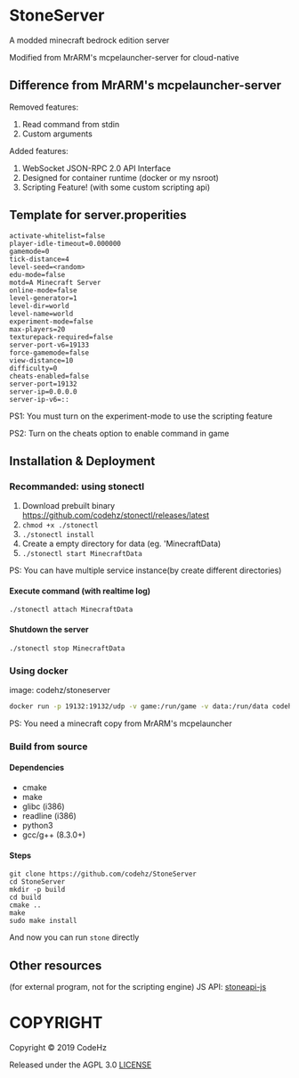 # StoneServer

A modded minecraft bedrock edition server

Modified from MrARM's mcpelauncher-server for cloud-native

## Difference from MrARM's mcpelauncher-server
Removed features:
1. Read command from stdin
2. Custom arguments

Added features:
1. WebSocket JSON-RPC 2.0 API Interface
2. Designed for container runtime (docker or my nsroot)
3. Scripting Feature! (with some custom scripting api)

## Template for server.properities

```
activate-whitelist=false
player-idle-timeout=0.000000
gamemode=0
tick-distance=4
level-seed=<random>
edu-mode=false
motd=A Minecraft Server
online-mode=false
level-generator=1
level-dir=world
level-name=world
experiment-mode=false
max-players=20
texturepack-required=false
server-port-v6=19133
force-gamemode=false
view-distance=10
difficulty=0
cheats-enabled=false
server-port=19132
server-ip=0.0.0.0
server-ip-v6=::
```

PS1: You must turn on the experiment-mode to use the scripting feature

PS2: Turn on the cheats option to enable command in game

## Installation & Deployment

### Recommanded: using stonectl

1. Download prebuilt binary https://github.com/codehz/stonectl/releases/latest
2. `chmod +x ./stonectl`
3. `./stonectl install`
4. Create a empty directory for data (eg. 'MinecraftData)
5. `./stonectl start MinecraftData`

PS: You can have multiple service instance(by create different directories)

#### Execute command (with realtime log)

`./stonectl attach MinecraftData`

#### Shutdown the server

`./stonectl stop MinecraftData`

### Using docker

image: codehz/stoneserver

```bash
docker run -p 19132:19132/udp -v game:/run/game -v data:/run/data codehz/stoneserver
```

PS: You need a minecraft copy from MrARM's mcpelauncher

### Build from source

#### Dependencies

* cmake
* make
* glibc (i386)
* readline (i386)
* python3
* gcc/g++ (8.3.0+)

#### Steps

```
git clone https://github.com/codehz/StoneServer
cd StoneServer
mkdir -p build
cd build
cmake ..
make
sudo make install
```

And now you can run `stone` directly

## Other resources

(for external program, not for the scripting engine) JS API: [stoneapi-js](https://www.npmjs.com/package/stoneapi-js)

# COPYRIGHT

Copyright © 2019 CodeHz

Released under the AGPL 3.0
[LICENSE](./LICENSE)